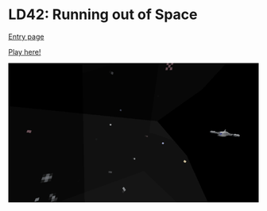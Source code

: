 # LD42: Running out of Space

[Entry page](https://ldjam.com/events/ludum-dare/42/running-out-of-space-13)

[Play here!](https://tharemo.itch.io/running-out-of-space)

![Preview](./overview_small.gif)

